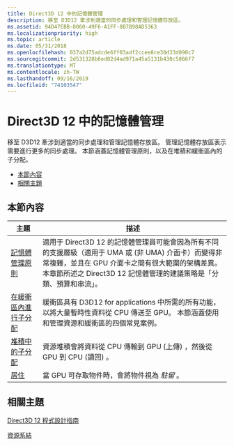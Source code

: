 ```yaml
---
title: Direct3D 12 中的記憶體管理
description: 移至 D3D12 牽涉到適當的同步處理和管理記憶體存放區。
ms.assetid: 94D47EBB-8060-49F6-A1FF-8B7B98AD5363
ms.localizationpriority: high
ms.topic: article
ms.date: 05/31/2018
ms.openlocfilehash: 037a2d75adcde6ff03adf2ccee8ce30d33d090c7
ms.sourcegitcommit: 2d531328b6ed82d4ad971a45a5131b430c5866f7
ms.translationtype: MT
ms.contentlocale: zh-TW
ms.lasthandoff: 09/16/2019
ms.locfileid: "74103547"
---
```

# <a name="memory-management-in-direct3d-12"></a>Direct3D 12 中的記憶體管理

移至 D3D12 牽涉到適當的同步處理和管理記憶體存放區。 管理記憶體存放區表示需要進行更多的同步處理。 本節涵蓋記憶體管理原則，以及在堆積和緩衝區內的子分配。

-   [本節內容](#in-this-section)
-   [相關主題](#related-topics)

## <a name="in-this-section"></a>本節內容



| 主題                                                                       | 描述                                                                                                                                                                                                                                                                                                                                                                          |
|-----------------------------------------------------------------------------|--------------------------------------------------------------------------------------------------------------------------------------------------------------------------------------------------------------------------------------------------------------------------------------------------------------------------------------------------------------------------------------|
| [記憶體管理原則](memory-management-strategies.md)<br/> | 適用于 Direct3D 12 的記憶體管理員可能會因為所有不同的支援層級（適用于 UMA 或 (非 UMA) 介面卡）而變得非常複雜，並且在 GPU 介面卡之間有很大範圍的架構差異。<br/> 本章節所述之 Direct3D 12 記憶體管理的建議策略是「分類、預算和串流」。<br/> |
| [在緩衝區內進行子分配](large-buffers.md)<br/>                | 緩衝區具有 D3D12 for applications 中所需的所有功能，以將大量暫時性資料從 CPU 傳送至 GPU。 本節涵蓋使用和管理資源和緩衝區的四個常見案例。<br/>                                                                                                                                     |
| [堆積中的子分配](suballocation-within-heaps.md)<br/>     | 資源堆積會將資料從 CPU 傳輸到 GPU (上傳) ，然後從 GPU 到 CPU (讀回) 。 <br/>                                                                                                                                                                                                                                                                  |
| [居住](residency.md)<br/>                                       | 當 GPU 可存取物件時，會將物件視為 *駐留* 。<br/>                                                                                                                                                                                                                                                                                                |



 

## <a name="related-topics"></a>相關主題

<dl> <dt>

[Direct3D 12 程式設計指南](directx-12-programming-guide.md)
</dt> <dt>

[資源系結](resource-binding.md)
</dt> </dl>

 

 





